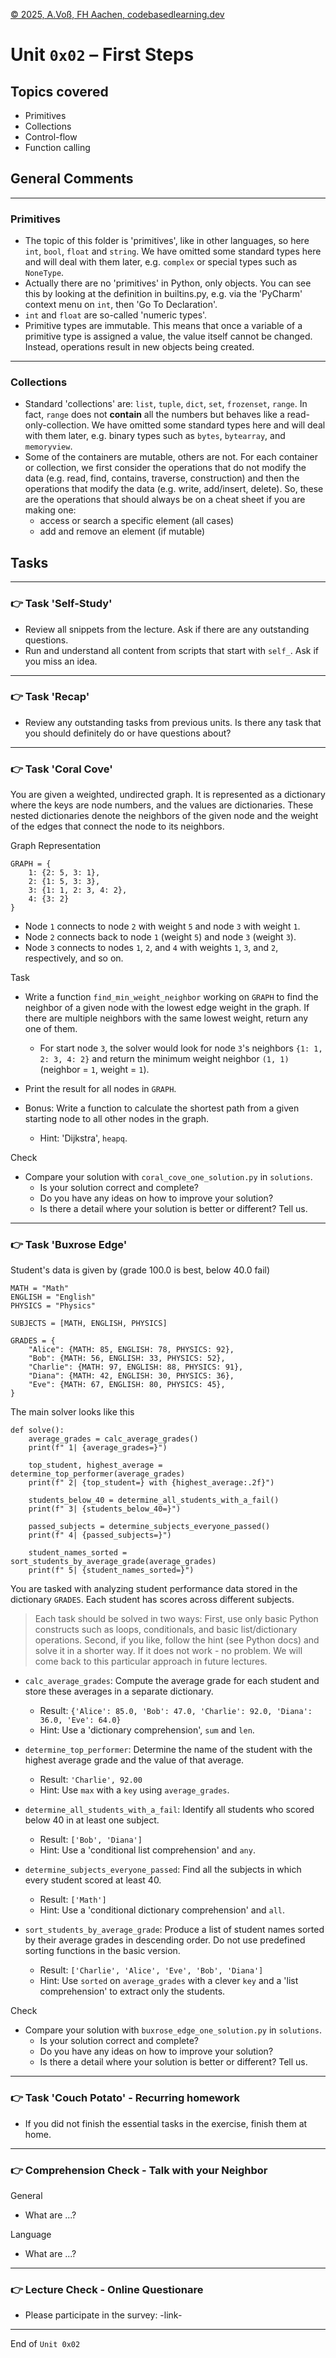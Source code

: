 [© 2025, A.Voß, FH Aachen, codebasedlearning.dev](mailto:info@codebasedlearning.dev)

# Unit `0x02` – First Steps


## Topics covered

- Primitives
- Collections
- Control-flow
- Function calling


## General Comments

---

### Primitives

- The topic of this folder is 'primitives', like in other languages, so here `int`, `bool`, `float` and `string`. We have omitted some standard types here and will deal with them later, e.g. `complex` or special types such as `NoneType`. 
- Actually there are no 'primitives' in Python, only objects. You can see this by looking at the definition in builtins.py, e.g. via the 'PyCharm' context menu on `int`, then 'Go To Declaration'. 
- `int` and `float` are so-called 'numeric types'.
- Primitive types are immutable. This means that once a variable of a primitive type is assigned a value, the value itself cannot be changed. Instead, operations result in new objects being created.

---

### Collections

- Standard 'collections' are: `list`, `tuple`, `dict`, `set`, `frozenset`, `range`. In fact, `range` does not __contain__ all the numbers but behaves like a read-only-collection. We have omitted some standard types here and will deal with them later, e.g. binary types such as `bytes`, `bytearray`, and `memoryview`.
- Some of the containers are mutable, others are not. For each container or collection, we first consider the operations that do not modify the data (e.g. read, find, contains, traverse, construction) and then the operations that modify the data (e.g. write, add/insert, delete). So, these are the operations that should always be on a cheat sheet if you are making one:
  - access or search a specific element (all cases)
  - add and remove an element (if mutable)


## Tasks

---

### 👉 Task 'Self-Study'

- Review all snippets from the lecture. Ask if there are any outstanding questions.
- Run and understand all content from scripts that start with `self_`. Ask if you miss an idea.

---

### 👉 Task 'Recap'

- Review any outstanding tasks from previous units. Is there any task that you should definitely do or have questions about?

---

### 👉 Task 'Coral Cove'

You are given a weighted, undirected graph. It is represented as a dictionary where the keys are node numbers, and the values are dictionaries. These nested dictionaries denote the neighbors of the given node and the weight of the edges that connect the node to its neighbors.

Graph Representation

```
GRAPH = {
    1: {2: 5, 3: 1},
    2: {1: 5, 3: 3},
    3: {1: 1, 2: 3, 4: 2},
    4: {3: 2}
}
```

- Node `1` connects to node `2` with weight `5` and node `3` with weight `1`.
- Node `2` connects back to node `1` (weight `5`) and node `3` (weight `3`).
- Node `3` connects to nodes `1`, `2`, and `4` with weights `1`, `3`, and `2`, respectively, and so on.

Task

- Write a function `find_min_weight_neighbor` working on `GRAPH` to find the neighbor of a given node with the lowest edge weight in the graph. If there are multiple neighbors with the same lowest weight, return any one of them.
  - For start node `3`, the solver would look for node `3`'s neighbors `{1: 1, 2: 3, 4: 2}` and return the minimum weight neighbor `(1, 1)` (neighbor = `1`, weight = `1`).

- Print the result for all nodes in `GRAPH`.

- Bonus: Write a function to calculate the shortest path from a given starting node to all other nodes in the graph.
  - Hint: 'Dijkstra', `heapq`.

Check
- Compare your solution with `coral_cove_one_solution.py` in `solutions`. 
  - Is your solution correct and complete? 
  - Do you have any ideas on how to improve your solution?
  - Is there a detail where your solution is better or different? Tell us.

---

### 👉 Task 'Buxrose Edge'

Student's data is given by (grade 100.0 is best, below 40.0 fail)
```
MATH = "Math"
ENGLISH = "English"
PHYSICS = "Physics"

SUBJECTS = [MATH, ENGLISH, PHYSICS]

GRADES = {
    "Alice": {MATH: 85, ENGLISH: 78, PHYSICS: 92},
    "Bob": {MATH: 56, ENGLISH: 33, PHYSICS: 52},
    "Charlie": {MATH: 97, ENGLISH: 88, PHYSICS: 91},
    "Diana": {MATH: 42, ENGLISH: 30, PHYSICS: 36},
    "Eve": {MATH: 67, ENGLISH: 80, PHYSICS: 45},
}
```

The main solver looks like this

```
def solve():
    average_grades = calc_average_grades()
    print(f" 1| {average_grades=}")

    top_student, highest_average = determine_top_performer(average_grades)
    print(f" 2| {top_student=} with {highest_average:.2f}")

    students_below_40 = determine_all_students_with_a_fail()
    print(f" 3| {students_below_40=}")

    passed_subjects = determine_subjects_everyone_passed()
    print(f" 4| {passed_subjects=}")

    student_names_sorted = sort_students_by_average_grade(average_grades)
    print(f" 5| {student_names_sorted=}")

```

You are tasked with analyzing student performance data stored in the dictionary `GRADES`. Each student has scores across different subjects. 

> Each task should be solved in two ways: First, use only basic Python constructs such as loops, conditionals, and basic list/dictionary operations. Second, if you like, follow the hint (see Python docs) and solve it in a shorter way. If it does not work - no problem. We will come back to this particular approach in future lectures.

- `calc_average_grades`: Compute the average grade for each student and store these averages in a separate dictionary.
  - Result: `{'Alice': 85.0, 'Bob': 47.0, 'Charlie': 92.0, 'Diana': 36.0, 'Eve': 64.0}`
  - Hint: Use a 'dictionary comprehension', `sum` and `len`.

- `determine_top_performer`: Determine the name of the student with the highest average grade and the value of that average.
  - Result: `'Charlie', 92.00`
  - Hint: Use `max` with a `key` using `average_grades`.

- `determine_all_students_with_a_fail`: Identify all students who scored below 40 in at least one subject.
  - Result: `['Bob', 'Diana']`
  - Hint: Use a 'conditional list comprehension' and `any`.
- `determine_subjects_everyone_passed`: Find all the subjects in which every student scored at least 40.
  - Result: `['Math']`
  - Hint: Use a 'conditional dictionary comprehension' and `all`. 

- `sort_students_by_average_grade`: Produce a list of student names sorted by their average grades in descending order. Do not use predefined sorting functions in the basic version.
  - Result: `['Charlie', 'Alice', 'Eve', 'Bob', 'Diana']`
  - Hint: Use `sorted` on `average_grades` with a clever `key` and a 'list comprehension' to extract only the students.

Check
- Compare your solution with `buxrose_edge_one_solution.py` in `solutions`. 
  - Is your solution correct and complete? 
  - Do you have any ideas on how to improve your solution?
  - Is there a detail where your solution is better or different? Tell us.

---

### 👉 Task 'Couch Potato' - Recurring homework

- If you did not finish the essential tasks in the exercise, finish them at home.

---

### 👉 Comprehension Check - Talk with your Neighbor

General
- What are ...?

Language
- What are ...?

---

### 👉 Lecture Check - Online Questionare

- Please participate in the survey: -link-

---

End of `Unit 0x02`

